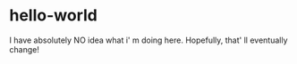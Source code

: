 # hello-world


I have absolutely NO idea what i' m doing here. Hopefully, that' ll eventually change!

